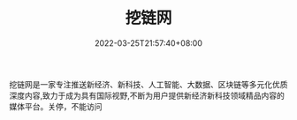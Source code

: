 ﻿---
weight: 
title: "挖链网"
description: "挖链网是一家专注推送新经济、新科技、人工智能、大数据、区块链等多元化优质深度内容,致力于成为具有国际视野,不断为用户提供新经济新科技领域精品内容的媒体平台"
date: 2022-03-25T21:57:40+08:00
lastmod: 2022-03-25T16:45:40+08:00
draft: false
authors: ["Metabd"]
featuredImage: "walianwang.png"
link: ""
tags: ["元宇宙资讯","挖链网"]
categories: ["navigation"]
navigation: ["元宇宙资讯"]
lightgallery: true
toc: true
pinned: false
recommend: false
recommend1: false
---
挖链网是一家专注推送新经济、新科技、人工智能、大数据、区块链等多元化优质深度内容,致力于成为具有国际视野,不断为用户提供新经济新科技领域精品内容的媒体平台。关停，不能访问
